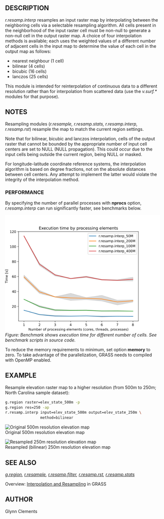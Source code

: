 ## DESCRIPTION

*r.resamp.interp* resamples an input raster map by interpolating between
the neighboring cells via a selectable resampling algorithm. All cells
present in the neighborhood of the input raster cell must be non-null to
generate a non-null cell in the output raster map. A choice of four
interpolation methods is available; each uses the weighted values of a
different number of adjacent cells in the input map to determine the
value of each cell in the output map as follows:

- nearest neighbour (1 cell)
- bilinear (4 cells)
- bicubic (16 cells)
- lanczos (25 cells)

This module is intended for reinterpolation of continuous data to a
different resolution rather than for interpolation from scattered data
(use the *v.surf.\** modules for that purpose).

## NOTES

Resampling modules (*r.resample, r.resamp.stats, r.resamp.interp,
r.resamp.rst*) resample the map to match the current region settings.

Note that for bilinear, bicubic and lanczos interpolation, cells of the
output raster that cannot be bounded by the appropriate number of input
cell centers are set to NULL (NULL propagation). This could occur due to
the input cells being outside the current region, being NULL or masked.

For longitude-latitude coordinate reference systems, the interpolation
algorithm is based on degree fractions, not on the absolute distances
between cell centers. Any attempt to implement the latter would violate
the integrity of the interpolation method.

### PERFORMANCE

By specifying the number of parallel processes with **nprocs** option,
*r.resamp.interp* can run significantly faster, see benchmarks below.

![benchmark for number of cells](r_resamp_interp_benchmark_size.png)  
*Figure: Benchmark shows execution time for different number of cells.
See benchmark scripts in source code.*

To reduce the memory requirements to minimum, set option **memory** to
zero. To take advantage of the parallelization, GRASS needs to
compiled with OpenMP enabled.

## EXAMPLE

Resample elevation raster map to a higher resolution (from 500m to 250m;
North Carolina sample dataset):

```sh
g.region raster=elev_state_500m -p
g.region res=250 -ap
r.resamp.interp input=elev_state_500m output=elev_state_250m \
                method=bilinear
```

![Original 500m resolution elevation
map](r_resamp_interp_orig_500m.png)  
Original 500m resolution elevation map

![Resampled 250m resolution elevation
map](r_resamp_interp_new_250m.png)  
Resampled (bilinear) 250m resolution elevation map

## SEE ALSO

*[g.region](g.region.md), [r.resample](r.resample.md),
[r.resamp.filter](r.resamp.filter.md), [r.resamp.rst](r.resamp.rst.md),
[r.resamp.stats](r.resamp.stats.md)*

Overview: [Interpolation and
Resampling](https://grasswiki.osgeo.org/wiki/Interpolation) in GRASS

## AUTHOR

Glynn Clements
